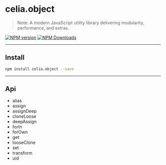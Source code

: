 # celia.object

> Note:  A modern JavaScript utility library delivering modularity, performance, and extras.

[![NPM version](https://img.shields.io/npm/v/celia.object.svg?style=flat)](https://npmjs.org/package/celia.object)
[![NPM Downloads](https://img.shields.io/npm/dm/celia.object.svg?style=flat)](https://npmjs.org/package/celia.object)

---

## Install

```bash
npm install celia.object --save
```

---

## Api

* alias
* assign
* assignDeep
* cloneLoose
* deepAssign
* forIn
* forOwn
* get
* looseClone
* set
* transform
* uid
